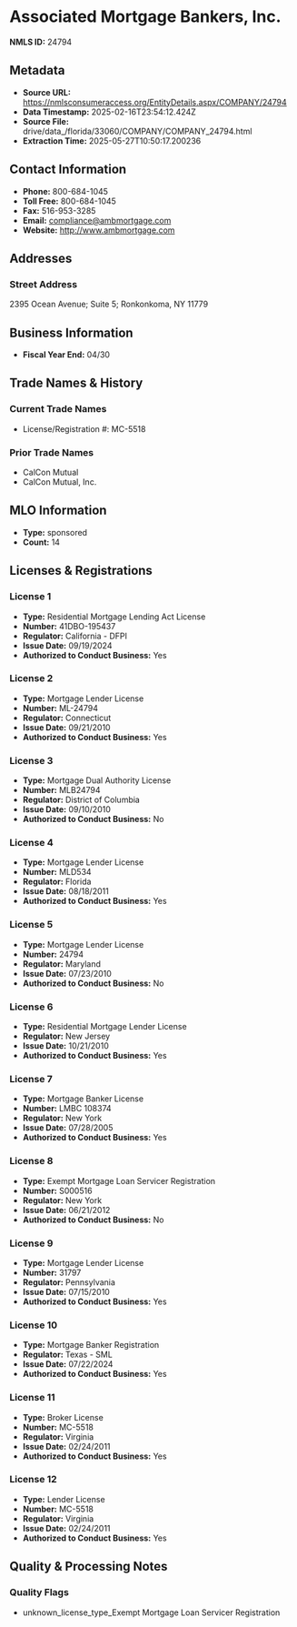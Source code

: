 # Associated Mortgage Bankers, Inc.

**NMLS ID:** 24794

## Metadata
- **Source URL:** https://nmlsconsumeraccess.org/EntityDetails.aspx/COMPANY/24794
- **Data Timestamp:** 2025-02-16T23:54:12.424Z
- **Source File:** drive/data_/florida/33060/COMPANY/COMPANY_24794.html
- **Extraction Time:** 2025-05-27T10:50:17.200236

## Contact Information
- **Phone:** 800-684-1045
- **Toll Free:** 800-684-1045
- **Fax:** 516-953-3285
- **Email:** compliance@ambmortgage.com
- **Website:** http://www.ambmortgage.com

## Addresses
### Street Address
2395 Ocean Avenue; Suite 5; Ronkonkoma, NY 11779

## Business Information
- **Fiscal Year End:** 04/30

## Trade Names & History
### Current Trade Names
- License/Registration #: MC-5518

### Prior Trade Names
- CalCon Mutual
- CalCon Mutual, Inc.

## MLO Information
- **Type:** sponsored
- **Count:** 14

## Licenses & Registrations

### License 1
- **Type:** Residential Mortgage Lending Act License
- **Number:** 41DBO-195437
- **Regulator:** California - DFPI
- **Issue Date:** 09/19/2024
- **Authorized to Conduct Business:** Yes

### License 2
- **Type:** Mortgage Lender License
- **Number:** ML-24794
- **Regulator:** Connecticut
- **Issue Date:** 09/21/2010
- **Authorized to Conduct Business:** Yes

### License 3
- **Type:** Mortgage Dual Authority License
- **Number:** MLB24794
- **Regulator:** District of Columbia
- **Issue Date:** 09/10/2010
- **Authorized to Conduct Business:** No

### License 4
- **Type:** Mortgage Lender License
- **Number:** MLD534
- **Regulator:** Florida
- **Issue Date:** 08/18/2011
- **Authorized to Conduct Business:** Yes

### License 5
- **Type:** Mortgage Lender License
- **Number:** 24794
- **Regulator:** Maryland
- **Issue Date:** 07/23/2010
- **Authorized to Conduct Business:** No

### License 6
- **Type:** Residential Mortgage Lender License
- **Regulator:** New Jersey
- **Issue Date:** 10/21/2010
- **Authorized to Conduct Business:** Yes

### License 7
- **Type:** Mortgage Banker License
- **Number:** LMBC 108374
- **Regulator:** New York
- **Issue Date:** 07/28/2005
- **Authorized to Conduct Business:** Yes

### License 8
- **Type:** Exempt Mortgage Loan Servicer Registration
- **Number:** S000516
- **Regulator:** New York
- **Issue Date:** 06/21/2012
- **Authorized to Conduct Business:** No

### License 9
- **Type:** Mortgage Lender License
- **Number:** 31797
- **Regulator:** Pennsylvania
- **Issue Date:** 07/15/2010
- **Authorized to Conduct Business:** Yes

### License 10
- **Type:** Mortgage Banker Registration
- **Regulator:** Texas - SML
- **Issue Date:** 07/22/2024
- **Authorized to Conduct Business:** Yes

### License 11
- **Type:** Broker License
- **Number:** MC-5518
- **Regulator:** Virginia
- **Issue Date:** 02/24/2011
- **Authorized to Conduct Business:** Yes

### License 12
- **Type:** Lender License
- **Number:** MC-5518
- **Regulator:** Virginia
- **Issue Date:** 02/24/2011
- **Authorized to Conduct Business:** Yes

## Quality & Processing Notes
### Quality Flags
- unknown_license_type_Exempt Mortgage Loan Servicer Registration

